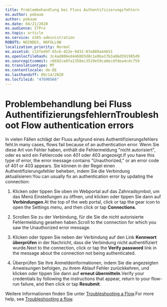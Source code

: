 ```yaml
---
title: Problembehandlung bei Fluss Authentifizierungsfehlern
ms.author: pebaum
author: pebaum
ms.date: 04/21/2020
ms.audience: ITPro
ms.topic: article
ms.service: o365-administration
ROBOTS: NOINDEX, NOFOLLOW
localization_priority: Normal
ms.assetid: c15fed9f-65c6-422e-9d32-87e889a44b51
ms.openlocfilehash: 3c4ad806ed446803d8c1e0ba17b3a06d591985d9
ms.sourcegitcommit: c6692ce0fa1358ec3529e59ca0ecdfdea4cdc759
ms.translationtype: MT
ms.contentlocale: de-DE
ms.lasthandoff: 09/14/2020
ms.locfileid: "47690566"
---
```

# <a name="troubleshoot-flow-authentication-errors"></a><span data-ttu-id="4234c-102">Problembehandlung bei Fluss Authentifizierungsfehlern</span><span class="sxs-lookup"><span data-stu-id="4234c-102">Troubleshoot Flow authentication errors</span></span>

<span data-ttu-id="4234c-103">In vielen Fällen schlägt der Fluss aufgrund eines Authentifizierungsfehlers fehl.</span><span class="sxs-lookup"><span data-stu-id="4234c-103">In many cases, flows fail because of an authentication error.</span></span> <span data-ttu-id="4234c-104">Wenn Sie diese Art von Fehler haben, enthält die Fehlermeldung "nicht autorisiert", oder es wird ein Fehlercode von 401 oder 403 angezeigt.</span><span class="sxs-lookup"><span data-stu-id="4234c-104">If you have this type of error, the error message contains "Unauthorized," or an error code of 401 or 403 appears.</span></span> <span data-ttu-id="4234c-105">Sie können in der Regel einen Authentifizierungsfehler beheben, indem Sie die Verbindung aktualisieren:</span><span class="sxs-lookup"><span data-stu-id="4234c-105">You can usually fix an authentication error by updating the connection:</span></span>
  
1. <span data-ttu-id="4234c-106">Klicken oder tippen Sie oben im Webportal auf das Zahnradsymbol, um das Menü Einstellungen zu öffnen, und klicken oder tippen Sie dann auf **Verbindungen**.</span><span class="sxs-lookup"><span data-stu-id="4234c-106">At the top of the web portal, click or tap the gear icon to open the Settings menu, and then click or tap **Connections**.</span></span>
    
2. <span data-ttu-id="4234c-107">Scrollen Sie zu der Verbindung, für die Sie die nicht autorisierte Fehlermeldung gesehen haben.</span><span class="sxs-lookup"><span data-stu-id="4234c-107">Scroll to the connection for which you saw the Unauthorized error message.</span></span>
    
3. <span data-ttu-id="4234c-108">Klicken oder tippen Sie neben der Verbindung auf den Link **Kennwort überprüfen** in der Nachricht, dass die Verbindung nicht authentifiziert wurde.</span><span class="sxs-lookup"><span data-stu-id="4234c-108">Next to the connection, click or tap the **Verify password** link in the message about the connection not being authenticated.</span></span> 
    
4. <span data-ttu-id="4234c-109">Überprüfen Sie Ihre Anmeldeinformationen, indem Sie die angezeigten Anweisungen befolgen, zu ihrem Ablauf Fehler zurückkehren, und klicken oder tippen Sie dann auf **erneut übermitteln**.</span><span class="sxs-lookup"><span data-stu-id="4234c-109">Verify your credentials by following the instructions that appear, return to your flow-run failure, and then click or tap **Resubmit**.</span></span>
    
<span data-ttu-id="4234c-110">Weitere Informationen finden Sie unter [Troubleshooting a Flow](https://go.microsoft.com/fwlink/?linkid=872110).</span><span class="sxs-lookup"><span data-stu-id="4234c-110">For more help, see [Troubleshooting a flow](https://go.microsoft.com/fwlink/?linkid=872110).</span></span>
  

